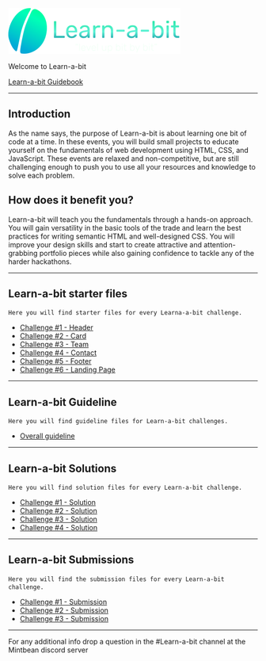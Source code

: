 <img src="./Challenges/Challenge01/images/learnabit-logo.svg" />

Welcome to Learn-a-bit

[Learn-a-bit Guidebook](https://sites.google.com/mintbean.io/mintbean-learn-a-bit-guide/about-learn-a-bit)

---

## Introduction

As the name says, the purpose of Learn-a-bit is about learning one bit of code at a time.
In these events, you will build small projects to educate yourself on the fundamentals of web development using HTML, CSS, and JavaScript.
These events are relaxed and non-competitive, but are still challenging enough to push you to use all your resources and knowledge to solve each problem.

## How does it benefit you?

Learn-a-bit will teach you the fundamentals through a hands-on approach. You will gain versatility in the basic tools of the trade and learn the best practices for writing semantic HTML and well-designed CSS. You will improve your design skills and start to create attractive and attention-grabbing portfolio pieces while also gaining confidence to tackle any of the harder hackathons.

---

## Learn-a-bit starter files

    Here you will find starter files for every Learna-a-bit challenge.

- [Challenge #1 - Header](./Challenges/Challenge01)
- [Challenge #2 - Card](./Challenges/Challenge02)
- [Challenge #3 - Team](./Challenges/Challenge03)
- [Challenge #4 - Contact](./Challenges/Challenge04)
- [Challenge #5 - Footer](./Challenges/Challenge05)
- [Challenge #6 - Landing Page](./Challenges/Challenge06)

---

## Learn-a-bit Guideline

    Here you will find guideline files for Learn-a-bit challenges.

- [Overall guideline](./Guideline/overall-guideline.md)

---

## Learn-a-bit Solutions

    Here you will find solution files for every Learn-a-bit challenge.

- [Challenge #1 - Solution](./Solutions/Challenge01/)
- [Challenge #2 - Solution](./Solutions/Challenge02/)
- [Challenge #3 - Solution](./Solutions/Challenge03/)
- [Challenge #4 - Solution](./Solutions/Challenge04/)
---

## Learn-a-bit Submissions

    Here you will find the submission files for every Learn-a-bit challenge.

- [Challenge #1 - Submission](./Challenges/Challenge01/header-final/)
- [Challenge #2 - Submission](./Challenges/Challenge02/)
- [Challenge #3 - Submission](./Challenges/Challenge03/)


---

For any additional info drop a question in the #Learn-a-bit channel at the Mintbean discord server
